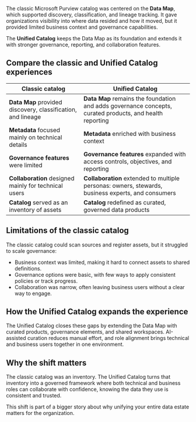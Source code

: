 The classic Microsoft Purview catalog was centered on the **Data Map**, which supported discovery, classification, and lineage tracking. It gave organizations visibility into where data resided and how it moved, but it provided limited business context and governance capabilities.

The **Unified Catalog** keeps the Data Map as its foundation and extends it with stronger governance, reporting, and collaboration features.

## Compare the classic and Unified Catalog experiences

| Classic catalog  | Unified Catalog |
|-----|-----|
| **Data Map** provided discovery, classification, and lineage | **Data Map** remains the foundation and adds governance concepts, curated products, and health reporting |
| **Metadata** focused mainly on technical details | **Metadata** enriched with business context |
| **Governance features** were limited | **Governance features** expanded with access controls, objectives, and reporting  |
| **Collaboration** designed mainly for technical users  | **Collaboration** extended to multiple personas: owners, stewards, business experts, and consumers |
| **Catalog** served as an inventory of assets | **Catalog** redefined as curated, governed data products |

## Limitations of the classic catalog

The classic catalog could scan sources and register assets, but it struggled to scale governance:

- Business context was limited, making it hard to connect assets to shared definitions.
- Governance options were basic, with few ways to apply consistent policies or track progress.
- Collaboration was narrow, often leaving business users without a clear way to engage.

## How the Unified Catalog expands the experience

The Unified Catalog closes these gaps by extending the Data Map with curated products, governance elements, and shared workspaces. AI-assisted curation reduces manual effort, and role alignment brings technical and business users together in one environment.

## Why the shift matters

The classic catalog was an inventory. The Unified Catalog turns that inventory into a governed framework where both technical and business roles can collaborate with confidence, knowing the data they use is consistent and trusted.

This shift is part of a bigger story about why unifying your entire data estate matters for the organization.
